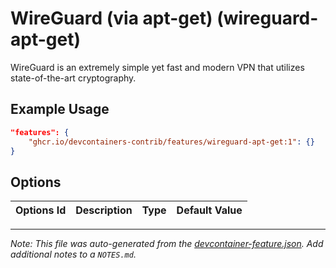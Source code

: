 
# WireGuard (via apt-get) (wireguard-apt-get)

WireGuard is an extremely simple yet fast and modern VPN that utilizes state-of-the-art cryptography.

## Example Usage

```json
"features": {
    "ghcr.io/devcontainers-contrib/features/wireguard-apt-get:1": {}
}
```

## Options

| Options Id | Description | Type | Default Value |
|-----|-----|-----|-----|




---

_Note: This file was auto-generated from the [devcontainer-feature.json](https://github.com/devcontainers-contrib/features/blob/main/src/wireguard-apt-get/devcontainer-feature.json).  Add additional notes to a `NOTES.md`._
